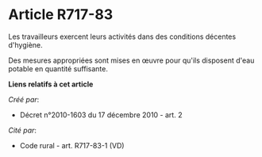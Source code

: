 # Article R717-83

Les travailleurs exercent leurs activités dans des conditions décentes d'hygiène. 

Des mesures appropriées sont mises en œuvre pour qu'ils disposent d'eau potable en quantité suffisante.

**Liens relatifs à cet article**

_Créé par_:

  - Décret n°2010-1603 du 17 décembre 2010 - art. 2

_Cité par_:

  - Code rural - art. R717-83-1 (VD)
